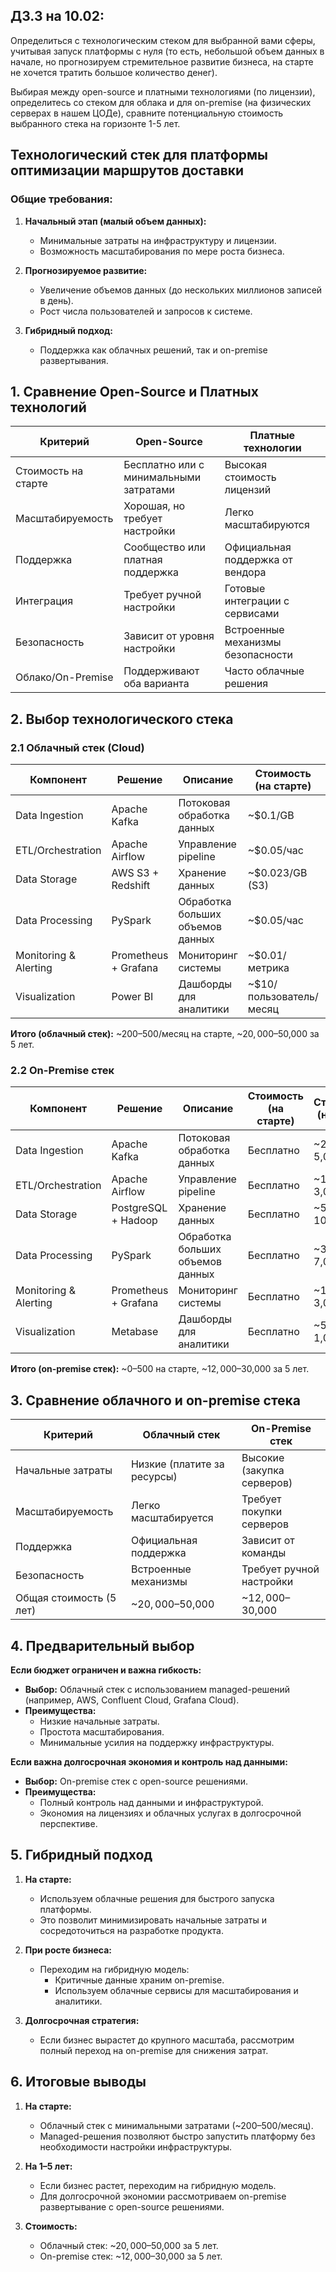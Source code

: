 ## ДЗ.3 на 10.02:

Определиться с технологическим стеком для выбранной вами сферы, учитывая запуск платформы с нуля (то есть, небольшой объем данных в начале, но прогнозируем стремительное развитие бизнеса, на старте не хочется тратить большое количество денег).

Выбирая между open-source и платными технологиями (по лицензии), определитесь со стеком для облака и для on-premise (на физических серверах в нашем ЦОДе), сравните потенциальную стоимость выбранного стека на горизонте 1-5 лет.

## Технологический стек для платформы оптимизации маршрутов доставки

### Общие требования:

1. **Начальный этап (малый объем данных):**
   - Минимальные затраты на инфраструктуру и лицензии.
   - Возможность масштабирования по мере роста бизнеса.

2. **Прогнозируемое развитие:**
   - Увеличение объемов данных (до нескольких миллионов записей в день).
   - Рост числа пользователей и запросов к системе.

3. **Гибридный подход:**
   - Поддержка как облачных решений, так и on-premise развертывания.

## 1. Сравнение Open-Source и Платных технологий

| Критерий         | Open-Source                          | Платные технологии                  |
|------------------|--------------------------------------|-------------------------------------|
| Стоимость на старте | Бесплатно или с минимальными затратами | Высокая стоимость лицензий         |
| Масштабируемость | Хорошая, но требует настройки         | Легко масштабируются               |
| Поддержка        | Сообщество или платная поддержка      | Официальная поддержка от вендора   |
| Интеграция       | Требует ручной настройки              | Готовые интеграции с сервисами     |
| Безопасность     | Зависит от уровня настройки           | Встроенные механизмы безопасности  |
| Облако/On-Premise | Поддерживают оба варианта             | Часто облачные решения             |

## 2. Выбор технологического стека

### 2.1 Облачный стек (Cloud)

| Компонент           | Решение              | Описание                          | Стоимость (на старте) | Стоимость (на 5 лет) |
|---------------------|----------------------|-----------------------------------|-----------------------|----------------------|
| Data Ingestion      | Apache Kafka         | Потоковая обработка данных        | ~$0.1/GB             | ~$5,000–$10,000     |
| ETL/Orchestration   | Apache Airflow       | Управление pipeline               | ~$0.05/час           | ~$2,000–$5,000      |
| Data Storage        | AWS S3 + Redshift    | Хранение данных                   | ~$0.023/GB (S3)      | ~$3,000–$8,000      |
| Data Processing     | PySpark              | Обработка больших объемов данных  | ~$0.05/час           | ~$3,000–$7,000      |
| Monitoring & Alerting | Prometheus + Grafana | Мониторинг системы                | ~$0.01/метрика       | ~$1,000–$3,000      |
| Visualization       | Power BI             | Дашборды для аналитики            | ~$10/пользователь/месяц | ~$6,000–$15,000    |

**Итого (облачный стек):** ~$200–$500/месяц на старте, ~$20,000–$50,000 за 5 лет.

### 2.2 On-Premise стек

| Компонент           | Решение              | Описание                          | Стоимость (на старте) | Стоимость (на 5 лет) |
|---------------------|----------------------|-----------------------------------|-----------------------|----------------------|
| Data Ingestion      | Apache Kafka         | Потоковая обработка данных        | Бесплатно             | ~$2,000–$5,000      |
| ETL/Orchestration   | Apache Airflow       | Управление pipeline               | Бесплатно             | ~$1,000–$3,000      |
| Data Storage        | PostgreSQL + Hadoop  | Хранение данных                   | Бесплатно             | ~$5,000–$10,000     |
| Data Processing     | PySpark              | Обработка больших объемов данных  | Бесплатно             | ~$3,000–$7,000      |
| Monitoring & Alerting | Prometheus + Grafana | Мониторинг системы                | Бесплатно             | ~$1,000–$3,000      |
| Visualization       | Metabase             | Дашборды для аналитики            | Бесплатно             | ~$500–$1,000        |

**Итого (on-premise стек):** ~$0–$500 на старте, ~$12,000–$30,000 за 5 лет.

## 3. Сравнение облачного и on-premise стека

| Критерий           | Облачный стек                     | On-Premise стек                   |
|--------------------|-----------------------------------|-----------------------------------|
| Начальные затраты  | Низкие (платите за ресурсы)       | Высокие (закупка серверов)        |
| Масштабируемость   | Легко масштабируется              | Требует покупки серверов          |
| Поддержка          | Официальная поддержка             | Зависит от команды                |
| Безопасность       | Встроенные механизмы              | Требует ручной настройки          |
| Общая стоимость (5 лет) | ~$20,000–$50,000             | ~$12,000–$30,000                 |

## 4. Предварительный выбор

**Если бюджет ограничен и важна гибкость:**
- **Выбор:** Облачный стек с использованием managed-решений (например, AWS, Confluent Cloud, Grafana Cloud).
- **Преимущества:**
  - Низкие начальные затраты.
  - Простота масштабирования.
  - Минимальные усилия на поддержку инфраструктуры.

**Если важна долгосрочная экономия и контроль над данными:**
- **Выбор:** On-premise стек с open-source решениями.
- **Преимущества:**
  - Полный контроль над данными и инфраструктурой.
  - Экономия на лицензиях и облачных услугах в долгосрочной перспективе.

## 5. Гибридный подход

1. **На старте:**
   - Используем облачные решения для быстрого запуска платформы.
   - Это позволит минимизировать начальные затраты и сосредоточиться на разработке продукта.

2. **При росте бизнеса:**
   - Переходим на гибридную модель:
     - Критичные данные храним on-premise.
     - Используем облачные сервисы для масштабирования и аналитики.

3. **Долгосрочная стратегия:**
   - Если бизнес вырастет до крупного масштаба, рассмотрим полный переход на on-premise для снижения затрат.

## 6. Итоговые выводы

1. **На старте:**
   - Облачный стек с минимальными затратами (~$200–$500/месяц).
   - Managed-решения позволяют быстро запустить платформу без необходимости настройки инфраструктуры.

2. **На 1–5 лет:**
   - Если бизнес растет, переходим на гибридную модель.
   - Для долгосрочной экономии рассмотриваем on-premise развертывание с open-source решениями.

3. **Стоимость:**
   - Облачный стек: ~$20,000–$50,000 за 5 лет.
   - On-premise стек: ~$12,000–$30,000 за 5 лет.
